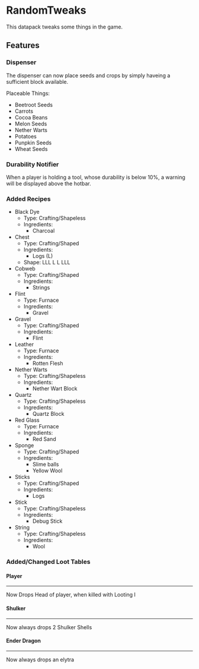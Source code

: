 # RandomTweaks

This datapack tweaks some things in the game.

## Features

### Dispenser
The dispenser can now place seeds and crops by simply haveing a sufficient block available.

Placeable Things:
* Beetroot Seeds
* Carrots
* Cocoa Beans
* Melon Seeds
* Nether Warts
* Potatoes
* Punpkin Seeds
* Wheat Seeds

### Durability Notifier
When a player is holding a tool, whose durability is below 10%, a warning will be displayed above the hotbar.

### Added Recipes
* Black Dye
  * Type: Crafting/Shapeless
  * Ingredients:
    * Charcoal
* Chest
  * Type: Crafting/Shaped
  * Ingredients:
    * Logs (L)
  * Shape: LLL
           L L
           LLL
* Cobweb
  * Type: Crafting/Shaped
  * Ingredients:
    * Strings
* Flint
  * Type: Furnace
  * Ingredients:
    * Gravel
* Gravel
  * Type: Crafting/Shaped
  * Ingredients:
    * Flint
* Leather
  * Type: Furnace
  * Ingredients:
    * Rotten Flesh
* Nether Warts
  * Type: Crafting/Shapeless
  * Ingredients:
    * Nether Wart Block
* Quartz
  * Type: Crafting/Shapeless
  * Ingredients:
    * Quartz Block
* Red Glass
  * Type: Furnace
  * Ingredients:
    * Red Sand
* Sponge
  * Type: Crafting/Shaped
  * Ingredients:
    * Slime balls
    * Yellow Wool
* Sticks
  * Type: Crafting/Shaped
  * Ingredients:
    * Logs
* Stick
  * Type: Crafting/Shapeless
  * Ingredients:
    * Debug Stick
* String
  * Type: Crafting/Shapeless
  * Ingredients:
    * Wool
    
### Added/Changed Loot Tables

#### Player
---
Now Drops Head of player, when killed with Looting I

#### Shulker
---
Now always drops 2 Shulker Shells

#### Ender Dragon
---
Now always drops an elytra
